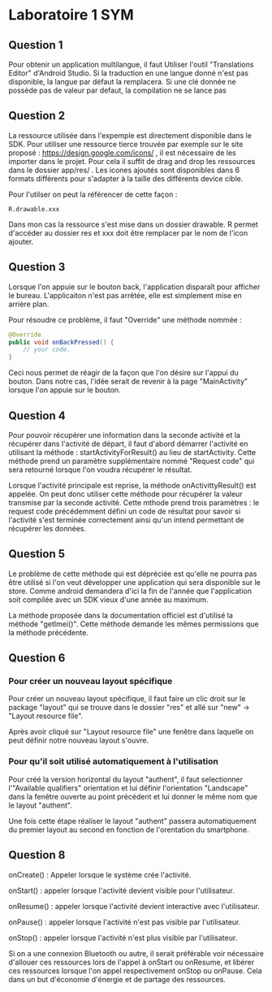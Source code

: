 # Laboratoire 1 SYM



## Question 1

Pour obtenir un application multilangue, il faut Utiliser l'outil "Translations Editor" d'Android Studio.
Si la traduction en une langue donné n'est pas disponible, la langue par défaut la remplacera.
Si une clé donnée ne possède pas de valeur par defaut, la compilation ne se lance pas

## Question 2

La ressource utilisée dans l'expemple est directement disponible dans le SDK. Pour utiliser une ressource tierce trouvée par exemple sur le site proposé : https://design.google.com/icons/ , il est nécessaire de les importer dans le projet. Pour cela il suffit de drag and drop les ressources dans le dossier app/res/ . Les icones ajoutés sont disponibles dans 6 formats différents pour s'adapter à la taille des différents device cible. 

Pour l'utilser on peut la référencer de cette façon : 

```
R.drawable.xxx
```

Dans mon cas la ressource s'est mise dans un dossier drawable. R permet d'accéder au dossier res et xxx doit être remplacer par le nom de l'icon ajouter.

## Question 3

Lorsque l'on appuie sur le bouton back, l'application disparaît pour afficher le bureau. L'applicaiton n'est pas arrêtée, elle est simplement mise en arrière plan.

Pour résoudre ce problème, il faut "Override" une méthode nommée :

```java
@Override
public void onBackPressed() {
    // your code.
}
```

Ceci nous permet de réagir de la façon que l'on désire sur l'appui du bouton. Dans notre cas, l'idée serait de revenir à la page "MainActivity" lorsque l'on appuie sur le bouton.

## Question 4

Pour pouvoir récupérer une information dans la seconde activité et la récupérer dans l'activité de départ, il faut d'abord démarrer l'activité en utilisant la  méthode : startActivityForResult() au lieu de startActivity. Cette méthode prend un paramètre supplémentaire nommé "Request code" qui sera retourné lorsque l'on voudra récupérer le résultat.

Lorsque l'activité principale est reprise, la méthode onActivittyResult() est appelée. On peut donc utiliser cette méthode pour récupérer la valeur transmise par la seconde activité. Cette mthode prend trois paramètres : le request code précédemment défini un code de résultat pour savoir si l'activité s'est terminée correctement ainsi qu'un intend permettant de récupérer les données.

## Question 5

Le problème de cette méthode qui est dépréciée est qu'elle ne pourra pas être utilisé si l'on veut développer une application qui sera disponible sur le store. Comme android demandera d'ici la fin de l'année que l'application soit compilée avec un SDK vieux d'une année au maximum.

La méthode proposée dans la documentation officiel est d'utilisé la méthode "getImei()". Cette méthode demande les mêmes permissions que la méthode précédente.

## Question 6

### Pour créer un nouveau layout spécifique 

Pour créer un nouveau layout spécifique, il faut faire un clic droit sur le package "layout" qui se trouve dans le dossier "res" et allé sur "new" -> "Layout resource file".

Après avoir cliqué sur "Layout resource file" une fenêtre dans laquelle on peut définir notre nouveau layout s'ouvre.

### Pour qu'il soit utilisé automatiquement à l'utilisation

Pour créé la version horizontal du layout "authent", il faut selectionner l'"Available qualifiers" orientation  et lui définir l'orientation "Landscape" dans la fenêtre ouverte au point précédent et lui donner le même nom que le layout "authent".

Une fois cette étape réaliser le layout "authent" passera automatiquement du premier layout au second en fonction de l'orentation du smartphone.

## Question 8

onCreate() : Appeler lorsque le système crée l'activité.

onStart() : appeler lorsque l'activité devient visible pour l'utilisateur.

onResume() : appeler lorsque l'activité devient interactive avec l'utilisateur. 

onPause() : appeler lorsque l'activité n'est pas visible par l'utilisateur.

onStop() : appeler lorsque l'activité n'est plus visible par l'utilisateur.

Si on a une connexion Bluetooth ou autre, il serait préférable voir nécessaire d'allouer ces ressources lors de l'appel à onStart ou onResume, et libérer ces ressources lorsque l'on appel respectivement onStop ou onPause. Cela dans un but d'économie d'énergie et de partage des ressources.
